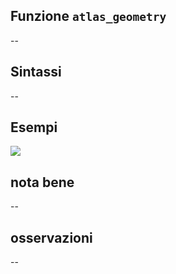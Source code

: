 ## Funzione `atlas_geometry`

--

## Sintassi

--

## Esempi

![](/img/variabili/atlas_geometry/atlas_geometry1.png)

## nota bene

--

## osservazioni

--
